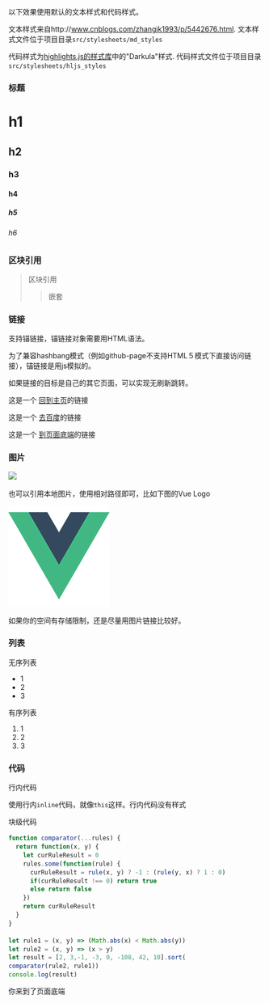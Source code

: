 <!--!
{
  "title": "Markdown 效果演示",
  "date": "2016-06-28",
  "class": "post",
  "tags": ["其它", "测试1", "测试2"],
  "img": {
    "url": "http://ob54s56n6.bkt.clouddn.com/markdown2.png",
    "position": ["50%"]
  }
}
-->

以下效果使用默认的文本样式和代码样式。

文本样式来自http://www.cnblogs.com/zhangjk1993/p/5442676.html. 文本样式文件位于项目目录``` src/stylesheets/md_styles ```

代码样式为[highlights.js的样式库](https://highlightjs.org/static/demo/)中的"Darkula"样式. 代码样式文件位于项目目录``` src/stylesheets/hljs_styles ```

### 标题
# h1
## h2
### h3
#### h4
##### h5
###### h6

### 区块引用
> 区块引用
>> 嵌套

### 链接
支持锚链接，锚链接对象需要用HTML语法。

为了兼容hashbang模式（例如github-page不支持HTML５模式下直接访问链接），锚链接是用js模拟的。

如果链接的目标是自己的其它页面，可以实现无刷新跳转。

这是一个 [回到主页](/)的链接

这是一个 [去百度](http://www.baidu.com/)的链接

这是一个 [到页面底端](#bottom)的链接

### 图片
![](http://ob54s56n6.bkt.clouddn.com/Konachan.com%20-%20207983%20sample.jpg)

也可以引用本地图片，使用相对路径即可，比如下图的Vue Logo

![](../../assets/img/logo.png)

如果你的空间有存储限制，还是尽量用图片链接比较好。

### 列表

无序列表
* 1
* 2
* 3

有序列表
1. 1
2. 2
3. 3

### 代码
行内代码

使用行内```inline```代码，就像```this```这样。行内代码没有样式

块级代码

``` javascript
function comparator(...rules) {
  return function(x, y) {
    let curRuleResult = 0
    rules.some(function(rule) {
      curRuleResult = rule(x, y) ? -1 : (rule(y, x) ? 1 : 0)
      if(curRuleResult !== 0) return true
      else return false
    })
    return curRuleResult
  }
}

let rule1 = (x, y) => (Math.abs(x) < Math.abs(y))
let rule2 = (x, y) => (x > y)
let result = [2, 3,-1, -3, 0, -108, 42, 10].sort(
comparator(rule2, rule1))
console.log(result)
```

<p id="bottom">你来到了页面底端</a>
